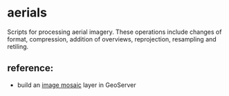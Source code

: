 aerials
=======

Scripts for processing aerial imagery.  These operations include changes of format, compression, addition of overviews, reprojection, resampling and retiling.

reference:
--------

- build an [image mosaic](http://docs.geoserver.org/stable/en/user/tutorials/image_mosaic_plugin/imagemosaic.html) layer in GeoServer



